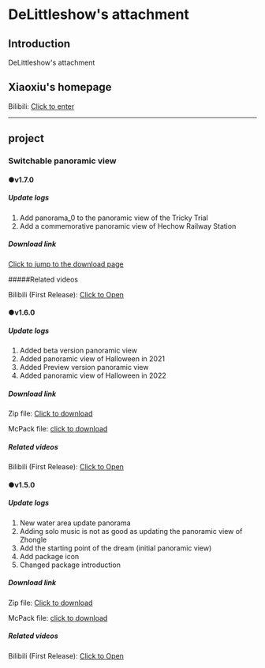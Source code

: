 # DeLittleshow's attachment

## Introduction
DeLittleshow's attachment

## Xiaoxiu's homepage
Bilibili: [Click to enter](http://space.bilibili.com/1205608693)

<HR>

## project

### Switchable panoramic view

#### ●v1.7.0

##### Update logs

1. Add panorama_0 to the panoramic view of the Tricky Trial
2. Add a commemorative panoramic view of Hechow Railway Station

##### Download link

[Click to jump to the download page](https://gitee.com/imlittleshow/annex/releases/tag/1.7.0)

#####Related videos

Bilibili (First Release): [Click to Open](https://www.bilibili.com/video/BV1kn4y1X78J)

#### ●v1.6.0

##### Update logs

1. Added beta version panoramic view
2. Added panoramic view of Halloween in 2021
3. Added Preview version panoramic view
4. Added panoramic view of Halloween in 2022

##### Download link

Zip file: [Click to download](https://wwrj.lanzoue.com/iRp8v167o74f)

McPack file: [click to download](https://wwrj.lanzoue.com/iEDph167o9cf)

##### Related videos

Bilibili (First Release): [Click to Open](http://www.bilibili.com/video/BV1dj411q7w3)

#### ●v1.5.0

##### Update logs

1. New water area update panorama
2. Adding solo music is not as good as updating the panoramic view of Zhongle
3. Add the starting point of the dream (initial panoramic view)
4. Add package icon
5. Changed package introduction

##### Download link

Zip file: [Click to download](https://wwrj.lanzoue.com/iXWQA165gped)

McPack file: [click to download](https://wwrj.lanzoue.com/iyKzi165gnwj)

##### Related videos

Bilibili (First Release): [Click to Open](http://www.bilibili.com/video/BV1Rr4y197UF)
